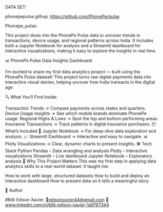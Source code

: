 DATA SET: 

phonepepulse.githup :https://github.com/PhonePe/pulse

Phonepe_pulse:

This project dives into the PhonePe Pulse data to uncover trends in transactions, device usage, and regional patterns across India. It includes both a Jupyter Notebook for analysis and a Streamlit dashboard for interactive visualizations, making it easy to explore the insights in real time.

📊 PhonePe Pulse Data Insights Dashboard:

I’m excited to share my first data analytics project — built using the PhonePe Pulse dataset!
This project turns raw digital payments data into interactive visual stories, helping uncover how India transacts in the digital age.

🔍 What You’ll Find Inside:

Transaction Trends → Compare payments across states and quarters.
Device Usage Insights → See which mobile brands dominate PhonePe usage.
Regional Highs & Lows → Spot the top and bottom performing areas.
Insurance Transactions → Track patterns in digital insurance purchases.
📦 What’s Included
📒 Jupyter Notebook → For deep-dive data exploration and analysis.
📈 Streamlit Dashboard → Interactive and easy to navigate.
📊 Plotly Visualizations → Clear, dynamic charts to present insights.
🛠 Tech Stack
Python
Pandas – Data wrangling and analysis
Plotly – Interactive visualizations
Streamlit – Live dashboard
Jupyter Notebook – Exploratory analysis
🚀 Why This Project Matters
This was my first step in applying data analytics skills to a real-world dataset.
It taught me:

How to work with large, structured datasets
How to build and deploy an interactive dashboard
How to present data so it tells a meaningful story

👤 Author

#Bilk Edison Xavier.
📧edisonxavier44@gmail.com
💼www.linkedin.com/in/bilk-edison-xavier-1a9767344
